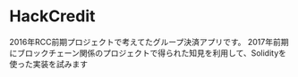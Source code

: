 # HackCredit
2016年RCC前期プロジェクトで考えてたグループ決済アプリです。
2017年前期にブロックチェーン関係のプロジェクトで得られた知見を利用して、Solidityを使った実装を試みます
